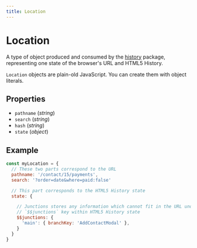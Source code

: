```yaml
---
title: Location
---
```


# Location

A type of object produced and consumed by the [history](https://github.com/mjackson/history) package, representing one state of the browser's URL and HTML5 History.

`Location` objects are plain-old JavaScript. You can create them with object literals.

## Properties

* `pathname` (*string*)
* `search` (*string*)
* `hash` (*string*)
* `state` (*object*)

## Example

```js
const myLocation = {
  // These two parts correspond to the URL
  pathname: '/contact/15/payments',
  search: '?order=date&where=paid:false'

  // This part corresponds to the HTML5 History state
  state: {

    // Junctions stores any information which cannot fit in the URL under a
    // `$$junctions` key within HTML5 History state
    $$junctions: {
      'main': { branchKey: 'AddContactModal' },
    }
  }
}
```
